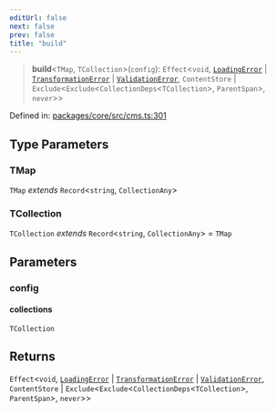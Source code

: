 ```yaml
---
editUrl: false
next: false
prev: false
title: "build"
---
```


> **build**\<`TMap`, `TCollection`\>(`config`): `Effect`\<`void`, [`LoadingError`](/api/cms/classes/loadingerror/) \| [`TransformationError`](/api/cms/classes/transformationerror/) \| [`ValidationError`](/api/cms/classes/validationerror/), `ContentStore` \| `Exclude`\<`Exclude`\<`CollectionDeps`\<`TCollection`\>, `ParentSpan`\>, `never`\>\>

Defined in: [packages/core/src/cms.ts:301](https://github.com/bitswired/foldcms/blob/f5268f9ab9ef080063daf132e858e3c5524b2050/packages/core/src/cms.ts#L301)

## Type Parameters

### TMap

`TMap` *extends* `Record`\<`string`, `CollectionAny`\>

### TCollection

`TCollection` *extends* `Record`\<`string`, `CollectionAny`\> = `TMap`

## Parameters

### config

#### collections

`TCollection`

## Returns

`Effect`\<`void`, [`LoadingError`](/api/cms/classes/loadingerror/) \| [`TransformationError`](/api/cms/classes/transformationerror/) \| [`ValidationError`](/api/cms/classes/validationerror/), `ContentStore` \| `Exclude`\<`Exclude`\<`CollectionDeps`\<`TCollection`\>, `ParentSpan`\>, `never`\>\>

